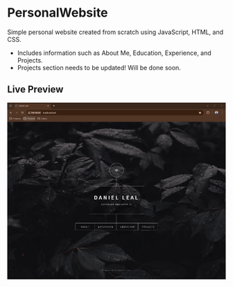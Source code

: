 # PersonalWebsite
Simple personal website created from scratch using JavaScript, HTML, and CSS.
- Includes information such as About Me, Education, Experience, and Projects.
- Projects section needs to be updated! Will be done soon.

## Live Preview
[![Portfolio](js/website.gif)](www.lealdaniel.net)
